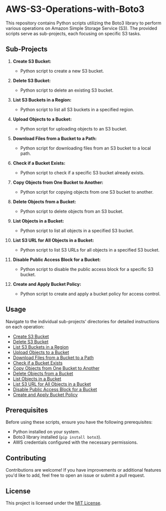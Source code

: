 # AWS-S3-Operations-with-Boto3

This repository contains Python scripts utilizing the Boto3 library to perform various operations on Amazon Simple Storage Service (S3). The provided scripts serve as sub-projects, each focusing on specific S3 tasks.

## Sub-Projects

1. **Create S3 Bucket:**
   - Python script to create a new S3 bucket.

2. **Delete S3 Bucket:**
   - Python script to delete an existing S3 bucket.

3. **List S3 Buckets in a Region:**
   - Python script to list all S3 buckets in a specified region.

4. **Upload Objects to a Bucket:**
   - Python script for uploading objects to an S3 bucket.

5. **Download Files from a Bucket to a Path:**
   - Python script for downloading files from an S3 bucket to a local path.

6. **Check if a Bucket Exists:**
   - Python script to check if a specific S3 bucket already exists.

7. **Copy Objects from One Bucket to Another:**
   - Python script for copying objects from one S3 bucket to another.

8. **Delete Objects from a Bucket:**
   - Python script to delete objects from an S3 bucket.

9. **List Objects in a Bucket:**
   - Python script to list all objects in a specified S3 bucket.

10. **List S3 URL for All Objects in a Bucket:**
    - Python script to list S3 URLs for all objects in a specified S3 bucket.

11. **Disable Public Access Block for a Bucket:**
    - Python script to disable the public access block for a specific S3 bucket.

12. **Create and Apply Bucket Policy:**
    - Python script to create and apply a bucket policy for access control.

## Usage

Navigate to the individual sub-projects' directories for detailed instructions on each operation:

- [Create S3 Bucket](create_bucket/README.md)
- [Delete S3 Bucket](delete_bucket/README.md)
- [List S3 Buckets in a Region](list_buckets/README.md)
- [Upload Objects to a Bucket](upload_objects/README.md)
- [Download Files from a Bucket to a Path](download_files/README.md)
- [Check if a Bucket Exists](check_bucket_exists/README.md)
- [Copy Objects from One Bucket to Another](copy_objects/README.md)
- [Delete Objects from a Bucket](delete_objects/README.md)
- [List Objects in a Bucket](list_objects/README.md)
- [List S3 URL for All Objects in a Bucket](list_urls/README.md)
- [Disable Public Access Block for a Bucket](disable_public_access_block/README.md)
- [Create and Apply Bucket Policy](bucket_policy/README.md)

## Prerequisites

Before using these scripts, ensure you have the following prerequisites:

- Python installed on your system.
- Boto3 library installed (`pip install boto3`).
- AWS credentials configured with the necessary permissions.

## Contributing

Contributions are welcome! If you have improvements or additional features you'd like to add, feel free to open an issue or submit a pull request.

## License

This project is licensed under the [MIT License](LICENSE).

